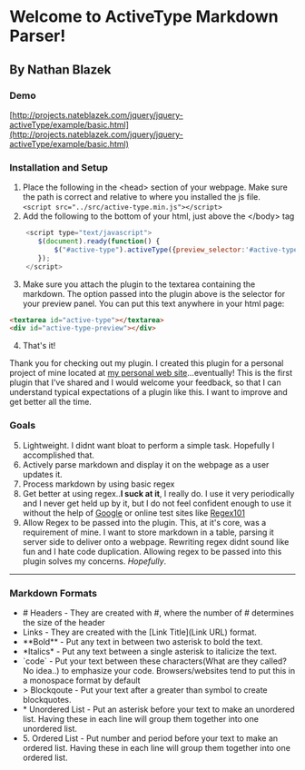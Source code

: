 # Welcome to ActiveType Markdown Parser!
## By Nathan Blazek
### Demo
[http://projects.nateblazek.com/jquery/jquery-activeType/example/basic.html](http://projects.nateblazek.com/jquery/jquery-activeType/example/basic.html)
### Installation and Setup
1. Place the following in the &lt;head&gt; section of your webpage. Make sure the path is correct and relative to where you installed the js file.<br />
            `<script src="../src/active-type.min.js"></script>`
2. Add the following to the bottom of your html, just above the &lt;/body&gt; tag
               
```javascript
    <script type="text/javascript">
       $(document).ready(function() {
           $("#active-type").activeType({preview_selector:'#active-type-preview'});
       });
    </script>
```
3. Make sure you attach the plugin to the textarea containing the markdown. The option passed into the plugin above is the selector for your preview panel. You can put this text anywhere in your html page:
```html
<textarea id="active-type"></textarea>
<div id="active-type-preview"></div>
```
4. That's it!


Thank you for checking out my plugin. I created this plugin for a personal project of mine located at [my personal web site](http://www.nateblazek.com)...eventually! This is the first plugin that I've shared and I would welcome your feedback, so that I can understand typical expectations of a plugin like this. I want to improve and get better all the time.
### Goals
5. Lightweight. I didnt want bloat to perform a simple task. Hopefully I accomplished that.
1. Actively parse markdown and display it on the webpage as a user updates it.
12. Process markdown by using basic regex
33. Get better at using regex..**I suck at it**, I really do. I use it very periodically and I never get held up by it, but I do not feel confident enough to use it without the help of [Google](http://www.google.com) or online test sites like [Regex101](http://www.regex101.com)
3. Allow Regex to be passed into the plugin. This, at it's core, was a requirement of mine. I want to store markdown in a table, parsing it server side to deliver onto a webpage. Rewriting regex didnt sound like fun and I hate code duplication. Allowing regex to be passed into this plugin solves my concerns. *Hopefully*.
------------
### Markdown Formats
* \# Headers - They are created with \#, where the number of \# determines the size of the header
* Links - They are created with the \[Link Title](Link URL) format.
* \*\*Bold\*\* - Put any text in between two asterisk to bold the text.
* \*Italics\* - Put any text between a single asterisk to italicize the text.
* \`code\` - Put your text between these characters(What are they called? No idea..) to emphasize your code. Browsers/websites tend to put this in a monospace format by default
* \> Blockqoute - Put your text after a greater than symbol to create blockquotes.
* \* Unordered List - Put an asterisk before your text to make an unordered list. Having these in each line will group them together into one unordered list.
* 5\. Ordered List - Put number and period before your text to make an ordered list. Having these in each line will group them together into one ordered list.



